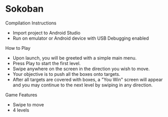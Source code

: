 # Sokoban

Compilation Instructions
- Import project to Android Studio
- Run on emulator or Android device with USB Debugging enabled

How to Play
- Upon launch, you will be greeted with a simple main menu.
- Press Play to start the first level.
- Swipe anywhere on the screen in the direction you wish to move.
- Your objective is to push all the boxes onto targets.
- After all targets are covered with boxes, a "You Win" screen will appear and you may continue to the next level by swiping in any direction.

Game Features
- Swipe to move
- 4 levels
